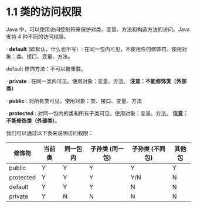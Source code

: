 #  1.1 类的访问权限

Java 中，可以使用访问控制符来保护对类、变量、方法和构造方法的访问。Java 支持 4 种不同的访问权限。

· **default** (即默认，什么也不写）: 在同一包内可见，不使用任何修饰符。使用对象：类、接口、变量、方法。

default 修饰方法：不可以被重载。

· **private** : 在同一类内可见。使用对象：变量、方法。 **注意：不能修饰类（外部类）**

· **public** : 对所有类可见。使用对象：类、接口、变量、方法

· **protected** : 对同一包内的类和所有子类可见。使用对象：变量、方法。 **注意：不能修饰类（外部类）**。

我们可以通过以下表来说明访问权限：

| **修饰符** | **当前类** | **同一包内** | **子孙类 (同一包)** | **子孙类 (不同包)** | **其他包** |
| ---------- | ---------- | ------------ | ------------------ | ------------------ | ---------- |
| public     | Y          | Y            | Y                  | Y                  | Y          |
| protected  | Y          | Y            | Y                  | Y/N                | N          |
| default    | Y          | Y            | Y                  | N                  | N          |
| private    | Y          | N            | N                  | N                  | N          |